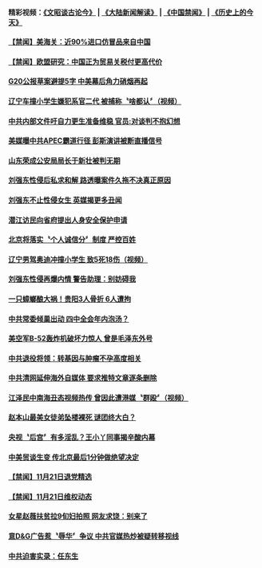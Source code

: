 #### 精彩视频：[《文昭谈古论今》](https://github.com/gfw-breaker/wenzhao/blob/master/README.md?t=11230632?t=11230335) | [《大陆新闻解读》](https://github.com/gfw-breaker/ntdtv-comedy/blob/master/README.md?t=11230632?t=11230335) | [《中国禁闻》](https://github.com/gfw-breaker/ntdtv-news/blob/master/README.md?t=11230632?t=11230335) | [《历史上的今天》](https://github.com/gfw-breaker/today-in-history/blob/master/README.md?t=11230632?t=11230335) 

#### [【禁闻】美海关：近90%进口仿冒品来自中国](../pages/news204/a1400435.md?t=11230632?t=11230335) 

#### [【禁闻】欧盟研究：中国正为贸易关税付更高代价](../pages/news204/a1400424.md?t=11230632?t=11230335) 

#### [G20公报草案避提5字 中美幕后角力硝烟再起](../pages/news204/a1400423.md?t=11230632?t=11230335) 

#### [辽宁车撞小学生嫌犯系官二代 被捕称〝啥都认〞（视频）](../pages/news204/a1400418.md?t=11230632?t=11230335) 

#### [中共内部文件吁自力更生准备维稳 官员:对谈判不抱幻想](../pages/news204/a1400407.md?t=11230632?t=11230335) 

#### [美媒曝中共APEC霸道行径 彭斯演讲被断直播信号](../pages/news204/a1400387.md?t=11230632?t=11230335) 

#### [山东荣成公安局局长于新壮被判无期](../pages/news204/a1400400.md?t=11230632?t=11230335) 

#### [刘强东性侵后私求和解 路透曝案件久拖不决真正原因](../pages/news204/a1400398.md?t=11230632?t=11230335) 

#### [刘强东不止性侵女生 英媒揭更多丑闻](../pages/news204/a1400366.md?t=11230632?t=11230335) 


#### [潜江访民向省府提出人身安全保护申请](../pages/news204/a1400372.md?t=11230632?t=11230335) 

#### [北京将落实〝个人诚信分〞制度 严控百姓](../pages/news204/a1400370.md?t=11230632?t=11230335) 

#### [辽宁男驾奥迪冲撞小学生 致5死18伤（视频）](../pages/news204/a1400358.md?t=11230632?t=11230335) 

#### [刘强东性侵再爆内情 警告助理：别妨碍我](../pages/news204/a1400351.md?t=11230632?t=11230335) 

#### [一只蟑螂酿大祸！贵阳3人骨折 6人遭拘](../pages/news204/a1400353.md?t=11230632?t=11230335) 

#### [中共常委倾巢出动 四中全会年内泡汤？](../pages/news204/a1400348.md?t=11230632?t=11230335) 

#### [美空军B-52轰炸机破坏力惊人 曾是毛泽东外号](../pages/news204/a1400336.md?t=11230632?t=11230335) 

#### [中共退役将领：转基因与肿瘤不孕高度相关](../pages/news204/a1400335.md?t=11230632?t=11230335) 

#### [中共清网延伸海外自媒体 要求推特文章逐条删除](../pages/news204/a1400332.md?t=11230632?t=11230335) 

#### [江泽民中南海丑态视频热传 曾因此遭港媒〝群殴〞（视频）](../pages/news204/a1400240.md?t=11230632?t=11230335) 

#### [赵本山最美女徒弟坠楼裸死 谜团终大白？](../pages/news204/a1400176.md?t=11230632?t=11230335) 

#### [央视〝后宫〞有多淫乱？王小丫同事揭辛酸内幕](../pages/news204/a1400216.md?t=11230632?t=11230335) 

#### [中美贸谈生变 传北京最后1分钟做绝望决定](../pages/news204/a1400036.md?t=11230632?t=11230335) 


#### [【禁闻】11月21日退党精选](../pages/news204/a1400301.md?t=11230632?t=11230335) 

#### [【禁闻】11月21日维权动态](../pages/news204/a1400298.md?t=11230632?t=11230335) 

#### [女星赵薇扶贫拉9旬妇拍照 网友求饶：别来了](../pages/news204/a1400195.md?t=11230632?t=11230335) 

#### [意D&G广告惹〝辱华〞争议 中共官媒热炒被疑转移视线](../pages/news204/a1400256.md?t=11230632?t=11230335) 

#### [中共迫害实录：任东生](../pages/news204/a1400273.md?t=11230632?t=11230335) 

